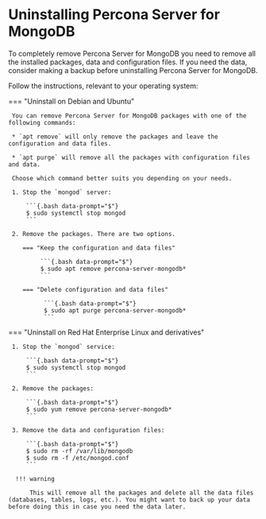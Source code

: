 # Uninstalling Percona Server for MongoDB

To completely remove Percona Server for MongoDB you need to remove all the installed packages, data and configuration files. If you need the data, consider making a backup before uninstalling Percona Server for MongoDB.

Follow the instructions, relevant to your operating system:

=== "Uninstall on Debian and Ubuntu"

     You can remove Percona Server for MongoDB packages with one of the following commands:

     * `apt remove` will only remove the packages and leave the configuration and data files.

     * `apt purge` will remove all the packages with configuration files and data.

     Choose which command better suits you depending on your needs.

     1. Stop the `mongod` server:

         ```{.bash data-prompt="$"}
         $ sudo systemctl stop mongod
         ```

     2. Remove the packages. There are two options.

        === "Keep the configuration and data files"

             ```{.bash data-prompt="$"}
             $ sudo apt remove percona-server-mongodb*
             ```

        === "Delete configuration and data files"

              ```{.bash data-prompt="$"}
              $ sudo apt purge percona-server-mongodb*
              ```

=== "Uninstall on Red Hat Enterprise Linux and derivatives"

     1. Stop the `mongod` service:

         ```{.bash data-prompt="$"}
         $ sudo systemctl stop mongod
         ```

     2. Remove the packages:

         ```{.bash data-prompt="$"}
         $ sudo yum remove percona-server-mongodb*
         ```

     3. Remove the data and configuration files:

         ```{.bash data-prompt="$"}
         $ sudo rm -rf /var/lib/mongodb
         $ sudo rm -f /etc/mongod.conf
         ```

      !!! warning

          This will remove all the packages and delete all the data files (databases, tables, logs, etc.). You might want to back up your data before doing this in case you need the data later.


